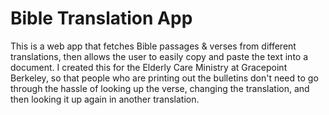 Bible Translation App
=====================
This is a web app that fetches Bible passages & verses from different translations, then allows the user to easily copy and paste the text into a document. I created this for the Elderly Care Ministry at Gracepoint Berkeley, so that people who are printing out the bulletins don't need to go through the hassle of looking up the verse, changing the translation, and then looking it up again in another translation. 
